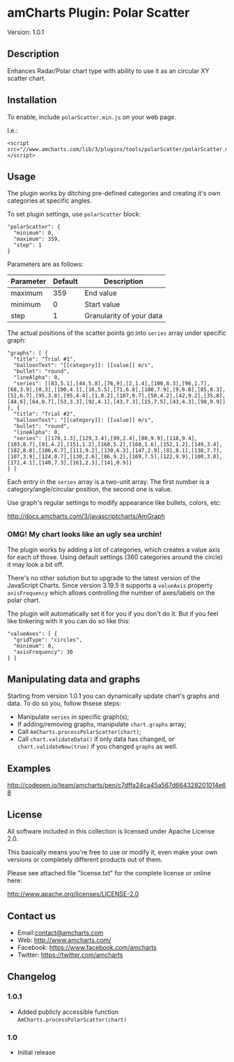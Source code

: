 # amCharts Plugin: Polar Scatter

Version: 1.0.1


## Description

Enhances Radar/Polar chart type with ability to use it as an circular XY scatter
chart.

## Installation

To enable, include `polarScatter.min.js` on your web page.

I.e.:

```
<script src="//www.amcharts.com/lib/3/plugins/tools/polarScatter/polarScatter.min.js"></script>
```

## Usage

The plugin works by ditching pre-defined categories and creating it's own 
categories at specific angles.

To set plugin settings, use `polarScatter` block:

```
"polarScatter": {
  "minimum": 0,
  "maximum": 359,
  "step": 1
}
```

Parameters are as follows:

Parameter | Default | Description
--------- | ------- | -----------
maximum | 359 | End value
minimum | 0 | Start value
step | 1 | Granularity of your data

The actual positions of the scatter points go into `series` array under 
specific graph:

```
"graphs": [ {
  "title": "Trial #1",
  "balloonText": "[[category]]: [[value]] m/s",
  "bullet": "round",
  "lineAlpha": 0,
  "series": [[83,5.1],[44,5.8],[76,9],[2,1.4],[100,8.3],[96,1.7],[68,3.9],[0,3],[100,4.1],[16,5.5],[71,6.8],[100,7.9],[9,6.8],[85,8.3],[51,6.7],[95,3.8],[95,4.4],[1,0.2],[107,9.7],[50,4.2],[42,9.2],[35,8],[44,6],[64,0.7],[53,3.3],[92,4.1],[43,7.3],[15,7.5],[43,4.3],[90,9.9]]
}, {
  "title": "Trial #2",
  "balloonText": "[[category]]: [[value]] m/s",
  "bullet": "round",
  "lineAlpha": 0,
  "series": [[178,1.3],[129,3.4],[99,2.4],[80,9.9],[118,9.4],[103,8.7],[91,4.2],[151,1.2],[168,5.2],[168,1.6],[152,1.2],[149,3.4],[182,8.8],[106,6.7],[111,9.2],[130,6.3],[147,2.9],[81,8.1],[138,7.7],[107,3.9],[124,0.7],[130,2.6],[86,9.2],[169,7.5],[122,9.9],[100,3.8],[172,4.1],[140,7.3],[161,2.3],[141,0.9]]
} ]
```

Each entry in the `series` array is a two-unit array. The first number is a 
category/angle/circular position, the second one is value.

Use graph's regular settings to modify appearance like bullets, colors, etc:

http://docs.amcharts.com/3/javascriptcharts/AmGraph


### OMG! My chart looks like an ugly sea urchin!

The plugin works by adding a lot of categories, which creates a value axis for
each of those. Using default settings (360 categories around the circle) it may
look a bit off.

There's no other solution but to upgrade to the latest version of the 
JavaScript Charts. Since version 3.19.5 it supports a `valueAxis` property
`axisFrequency` which allows controlling the number of axes/labels on the polar
chart.

The plugin will automatically set it for you if you don't do it. But if you 
feel like tinkering with it you can do so like this:

```
"valueAxes": [ {
  "gridType": "circles",
  "minimum": 0,
  "axisFrequency": 30
} ]
```

## Manipulating data and graphs

Starting from version 1.0.1 you can dynamically update chart's graphs and data.
To do so you, follow thsese steps:

* Manipulate `series` in specific graph(s);
* If adding/removing graphs, manipulate `chart.graphs` array;
* Call `AmCharts.processPolarScatter(chart)`;
* Call `chart.validateData()` if only data has changed, or `chart.validateNow(true)` if you changed `graphs` as well.

## Examples

http://codepen.io/team/amcharts/pen/c7dffa24ca45a567d664328201014e68

## License

All software included in this collection is licensed under Apache License 2.0.

This basically means you're free to use or modify it, even make your own 
versions or completely different products out of them.

Please see attached file "license.txt" for the complete license or online here:

http://www.apache.org/licenses/LICENSE-2.0


## Contact us

* Email:contact@amcharts.com
* Web: http://www.amcharts.com/
* Facebook: https://www.facebook.com/amcharts
* Twitter: https://twitter.com/amcharts


## Changelog

### 1.0.1
* Added publicly accessible function `AmCharts.processPolarScatter(chart)`

### 1.0
* Initial release
